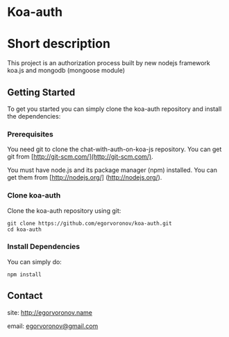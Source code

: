 Koa-auth
========================

# Short description

This project is an authorization process built by new nodejs framework koa.js and mongodb (mongoose module)

## Getting Started

To get you started you can simply clone the koa-auth repository and install the dependencies:

### Prerequisites

You need git to clone the chat-with-auth-on-koa-js repository. You can get git from
[http://git-scm.com/](http://git-scm.com/).

You must have node.js and its package manager (npm) installed.  You can get them from [http://nodejs.org/]
(http://nodejs.org/).

### Clone koa-auth

Clone the koa-auth repository using git:

```
git clone https://github.com/egorvoronov/koa-auth.git
cd koa-auth
```

### Install Dependencies

You can simply do:

```
npm install
```

## Contact

site: http://egorvoronov.name

email: egorvoronov@gmail.com
